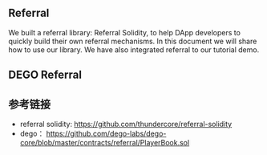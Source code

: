 ## Referral

We built a referral library: Referral Solidity, to help DApp developers to quickly build their own referral mechanisms. In this document we will share how to use our library. We have also integrated referral to our tutorial demo.

## DEGO Referral

## 参考链接

- referral solidity: <https://github.com/thundercore/referral-solidity>
- dego： <https://github.com/dego-labs/dego-core/blob/master/contracts/referral/PlayerBook.sol>
